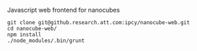 Javascript web frontend for nanocubes

```
git clone git@github.research.att.com:ipcy/nanocube-web.git
cd nanocube-web/
npm install
./node_modules/.bin/grunt
```